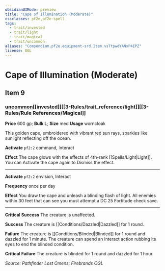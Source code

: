 ```yaml
---
obsidianUIMode: preview
title: "Cape of Illumination (Moderate)"
cssclasses: pf2e,pf2e-spell
tags:
  - trait/invested
  - trait/light
  - trait/magical
  - trait/uncommon
aliases: "Compendium.pf2e.equipment-srd.Item.vsTtpwdYANxP4EPZ"
license: OGL
---
```

# Cape of Illumination (Moderate)
## Item 9
### [uncommon](uncommon.md "Uncommon Rarity Trait")[[invested]][[3-Rules/trait_reference/light]][[3-Rules/Rule References/Magical]]


**Price** 600 gp; 
**Bulk** L; **Size** med
**Usage** worncloak

This golden cape, embroidered with vibrant red sun rays, sparkles like sunlight reflecting off the ocean.

**Activate** `pf2:2` command, Interact

**Effect** The cape glows with the effects of 4th-rank [[Spells/Light|Light]]. You can Activate the cape again to Dismiss the effect.

* * *

**Activate** `pf2:2` envision, Interact

**Frequency** once per day

**Effect** You draw the cape and unleash a blinding flash of light. All enemies within 30 feet that can see you must attempt a DC 25 Fortitude check save.

* * *

**Critical Success** The creature is unaffected.

**Success** The creature is [[Conditions/Dazzled|Dazzled]] for 1 round.

**Failure** The creature is [[Conditions/Blinded|Blinded]] for 1 round and dazzled for 1 minute. The creature can spend an Interact action rubbing its eyes to end the blinded condition.

**Critical Failure** The creature is blinded for 1 round and dazzled for 1 hour.

*Source: Pathfinder Lost Omens: Firebrands*
*OGL*